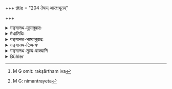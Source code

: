 +++
title = "204 तेषाम् आरक्षभूतम्"

+++

<details><summary>गङ्गानथ-मूलानुवादः</summary>

One should first engage the Brāhmaṇa in honour of the gods, as a protection to these (offerings to) Pitṛs; for the Rākṣasas take away the śrāddha that is devoid of protection.—(204)
</details>

<details><summary>मेधातिथिः</summary>

रक्षैव आरक्षं तत् प्राप्तं **आरक्षभूतं** आरक्षार्थम् इत्य् उक्तं भवति । उपमायां वा भूतशब्दः, रक्षार्थम् इव[^३५६] । यदा तु रक्षार्थम् अतः **पूर्वं दैवं** ब्राह्मणं **नियोजयेत्** निमन्त्रयेत्[^३५७] आसने चोपवेशयेत् । अपरो ऽर्थवादः । **रक्षांसि** अदृश्यानि कानिचित् सत्वात्नि इतिहासे । क्रिया **विप्रलुम्पन्ति** आच्छिद्यन्ति पितृभ्यः श्राद्धम् । के पुनर् देवा उद्देश्याः । गृह्ये तावत् "विश्वान् देवान् हवामहे" इति मन्त्रस्य विनियोगाद् विश्वेदेवाः प्रतीयन्ते । पुराणे ऽप्य् उक्तम्- "विश्वेदेवा इति श्रुतिः" इति ॥ ३.१९४ ॥


[^३५७]:
     M G: nimantrayeta


[^३५६]:
     M G omit: rakṣārtham iva
</details>

<details><summary>गङ्गानथ-भाष्यानुवादः</summary>

‘*Ārakṣa*’ is the same as ‘*rakṣā*;’ and that which has reached that is called ‘*ārakṣabhūtam*;’ *i.e*., that which serves the purpose of protecting.

Or, the term ‘*bhūtam*’ may be taken as connoting *similitude*; in which case, the meaning is—‘which is, as it were, a protection.’

Because it is so, therefore ‘*one should first engage*’—invite—‘*the Brāhmaṇa in honour of the gods*’— and make him sit upon a proper seat.

The rest of the verse is a purely laudatory description.

‘*Rākṣasas*;’—certain invisible beings, described in *Itihāsas*—‘*take away*’—the Śrāddha—from the Pitṛs.

“Who are the gods, in honour of whom the Brāhmaṇa is to be invited?”

In the *Gṛhyasūtra*, we find the *mantra*—‘We invite the Viśvedevas, &c.’—as the one to be used; from which it follows that the *Viśvedevas* are the gods. In the *Purāṇas* also it is said—‘The *Śruti* says that it is *Viśvedevas*.’—(204)
</details>

<details><summary>गङ्गानथ-टिप्पन्यः</summary>

This verse is quoted in *Aparārka* (p. 476), which explains ‘*ārakṣa*’ as equivalent to ‘*rakṣaṇa*’;—in *Gadādharapaddhati* (Kāla, p. 426), which explains ‘*ārakṣabhūtam*,’ as some little (not complete) safeguard;—and in *Śrāddhakriyākaumudī* (p. 54) as indicating the importance of Daiva Śrāddha.
</details>

<details><summary>गङ्गानथ-तुल्य-वाक्यानि</summary>

*Laghu-Āśvalāyana* (23.27).—‘Having, in the prescribed manner,
worshipped the gods, he shall, with their permission, perform the worship of the Pitṛs, in the *Apasavya* form.’

*Dharma* (Aparārka, p. 476).—‘Having seated the Gods, and then the
Pitṛs.’
</details>

<details><summary>Bühler</summary>

204	Let him first invite a (Brahmana) in honour of the gods as a protection for the (offering to the manes); for the Rakshasas destroy a funeral sacrifice which is left without such a protection.
</details>

